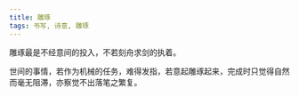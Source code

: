 ```yaml
---
title: 雕琢
tags: 书写, 诗意, 雕琢
---
```


雕琢最是不经意间的投入，不若刻舟求剑的执着。

世间的事情，若作为机械的任务，难得发指，若意起雕琢起来，完成时只觉得自然而毫无阻滞，亦察觉不出落笔之繁复。